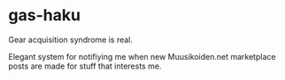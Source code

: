# gas-haku
Gear acquisition syndrome is real.

Elegant system for notifiying me when new Muusikoiden.net marketplace posts are made for stuff that interests me.
